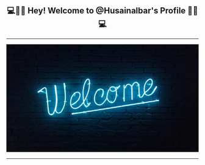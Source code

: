 <div align="center">
  <h2 align="center">💻👊🏻 Hey! Welcome to @Husainalbar's Profile 👊🏻💻</h2>
  <hr>
    <img src="/welcome-image-2.jpg">
  </a>
</div>
<hr>
